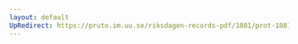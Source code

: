 ```yaml
---
layout: default
UpRedirect: https://pruto.im.uu.se/riksdagen-records-pdf/1881/prot-1881--ak--030/prot-1881--ak--030_001.pdf
---
```


